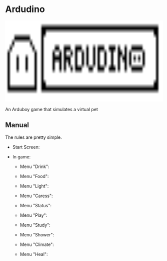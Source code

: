 # Ardudino
<img src="/assets/banner.png" data-canonical-src="/assets/banner.png" width="700" height="257" />

An Arduboy game that simulates a virtual pet

## Manual

The rules are pretty simple.

* Start Screen:
  
* In game:
  * Menu "Drink":
    
  * Menu "Food":
    
  * Menu "Light":
    
  * Menu "Caress": 
  * Menu "Status": 
  * Menu "Play": 
  * Menu "Study": 
  * Menu "Shower": 
  * Menu "Climate": 
  * Menu "Heal": 
